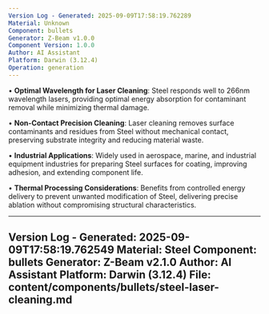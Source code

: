 ```yaml
---
Version Log - Generated: 2025-09-09T17:58:19.762289
Material: Unknown
Component: bullets
Generator: Z-Beam v1.0.0
Component Version: 1.0.0
Author: AI Assistant
Platform: Darwin (3.12.4)
Operation: generation
---
```


• **Optimal Wavelength for Laser Cleaning**: Steel responds well to 266nm wavelength lasers, providing optimal energy absorption for contaminant removal while minimizing thermal damage.

• **Non-Contact Precision Cleaning**: Laser cleaning removes surface contaminants and residues from Steel without mechanical contact, preserving substrate integrity and reducing material waste.

• **Industrial Applications**: Widely used in aerospace, marine, and industrial equipment industries for preparing Steel surfaces for coating, improving adhesion, and extending component life.

• **Thermal Processing Considerations**: Benefits from controlled energy delivery to prevent unwanted modification of Steel, delivering precise ablation without compromising structural characteristics.

---
Version Log - Generated: 2025-09-09T17:58:19.762549
Material: Steel
Component: bullets
Generator: Z-Beam v2.1.0
Author: AI Assistant
Platform: Darwin (3.12.4)
File: content/components/bullets/steel-laser-cleaning.md
---